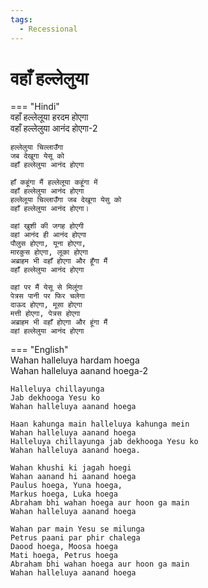 ```yaml
---  
tags:  
  - Recessional  
---  
```

# वहाँ हल्लेलुया  

=== "Hindi"  
    वहाँ हल्लेलूया हरदम होएगा  
    वहाँ हल्लेलुया आनंद होएगा-2  

    हल्लेलुया चिल्लाउँगा  
    जब देखूगा येसू को  
    वहाँ हल्लेलुया आनंद होएगा  

    हाँ कहूंगा मैं हल्लेलूया कहूंगा में  
    वहाँ हल्लेलुया आनंद होएगा  
    हल्लेलूया चिल्लाउँगा जब देखूगा येसु को  
    वहाँ हल्लेलुया आनंद होएगा।  

    वहां खुशी की जगह होएगी  
    वहां आनंद ही आनंद होएगा  
    पौलुस होएगा, यूना होएगा,  
    मारकुस होएगा, लूका होएगा  
    अब्राहम भी वहाँ होएगा और हूँगा मैं  
    वहाँ हल्लेलुया आनंद होएगा  

    वहां पर मैं येसू से मिलूंगा  
    पेत्रस पानी पर फिर चलेगा  
    दाऊद होएगा, मूसा होएगा  
    मत्ती होएगा, पेत्रस होएगा  
    अब्राहम भी वहाँ होएगा और हूंगा मैं  
    वहां हल्लेलुया आनंद होएगा  

=== "English"  
    Wahan halleluya hardam hoega  
    Wahan halleluya aanand hoega-2  

    Halleluya chillayunga  
    Jab dekhooga Yesu ko  
    Wahan halleluya aanand hoega  

    Haan kahunga main halleluya kahunga mein  
    Wahan halleluya aanand hoega  
    Halleluya chillayunga jab dekhooga Yesu ko  
    Wahan halleluya aanand hoega.  

    Wahan khushi ki jagah hoegi  
    Wahan aanand hi aanand hoega  
    Paulus hoega, Yuna hoega,  
    Markus hoega, Luka hoega  
    Abraham bhi wahan hoega aur hoon ga main  
    Wahan halleluya aanand hoega  

    Wahan par main Yesu se milunga  
    Petrus paani par phir chalega  
    Daood hoega, Moosa hoega  
    Mati hoega, Petrus hoega  
    Abraham bhi wahan hoega aur hoon ga main  
    Wahan halleluya aanand hoega  